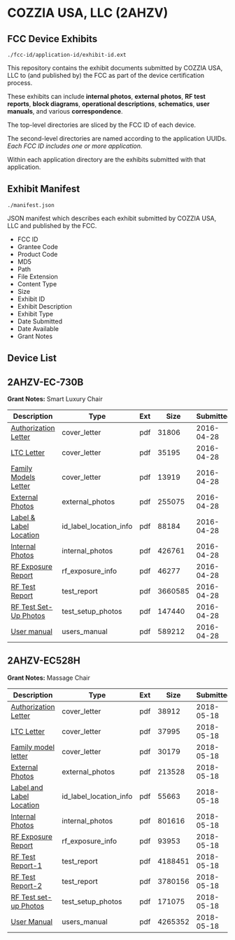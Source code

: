 # COZZIA USA, LLC (2AHZV)
## FCC Device Exhibits

```
./fcc-id/application-id/exhibit-id.ext
```

This repository contains the exhibit documents submitted by COZZIA USA, LLC to (and published by) the FCC as part of the device certification process.

These exhibits can include **internal photos**, **external photos**, **RF test reports**, **block diagrams**, **operational descriptions**, **schematics**, **user manuals**, and various **correspondence**.

The top-level directories are sliced by the FCC ID of each device.

The second-level directories are named according to the application UUIDs. *Each FCC ID includes one or more application.*

Within each application directory are the exhibits submitted with that application. 

## Exhibit Manifest

```
./manifest.json
```

JSON manifest which describes each exhibit submitted by COZZIA USA, LLC and published by the FCC.

- FCC ID
- Grantee Code
- Product Code
- MD5
- Path
- File Extension
- Content Type
- Size
- Exhibit ID
- Exhibit Description
- Exhibit Type
- Date Submitted
- Date Available
- Grant Notes

## Device List
## 2AHZV-EC-730B
**Grant Notes:** Smart Luxury Chair

| Description | Type | Ext | Size | Submitted | Available |
| ----------- | ---- | --- | ---- | --------- | --------- |
| [Authorization Letter](2AHZV-EC-730B/5162655bacca8199f9f91fc8da6ec9a2/2974033.pdf) | cover_letter | pdf | 31806 | 2016-04-28 | 2016-04-28 |
| [LTC Letter](2AHZV-EC-730B/5162655bacca8199f9f91fc8da6ec9a2/2974034.pdf) | cover_letter | pdf | 35195 | 2016-04-28 | 2016-04-28 |
| [Family Models Letter](2AHZV-EC-730B/5162655bacca8199f9f91fc8da6ec9a2/2974035.pdf) | cover_letter | pdf | 13919 | 2016-04-28 | 2016-04-28 |
| [External Photos](2AHZV-EC-730B/5162655bacca8199f9f91fc8da6ec9a2/2974036.pdf) | external_photos | pdf | 255075 | 2016-04-28 | 2016-04-28 |
| [Label & Label Location](2AHZV-EC-730B/5162655bacca8199f9f91fc8da6ec9a2/2974037.pdf) | id_label_location_info | pdf | 88184 | 2016-04-28 | 2016-04-28 |
| [Internal Photos](2AHZV-EC-730B/5162655bacca8199f9f91fc8da6ec9a2/2974038.pdf) | internal_photos | pdf | 426761 | 2016-04-28 | 2016-04-28 |
| [RF Exposure Report](2AHZV-EC-730B/5162655bacca8199f9f91fc8da6ec9a2/2974040.pdf) | rf_exposure_info | pdf | 46277 | 2016-04-28 | 2016-04-28 |
| [RF Test Report](2AHZV-EC-730B/5162655bacca8199f9f91fc8da6ec9a2/2974042.pdf) | test_report | pdf | 3660585 | 2016-04-28 | 2016-04-28 |
| [RF Test Set-Up Photos](2AHZV-EC-730B/5162655bacca8199f9f91fc8da6ec9a2/2974043.pdf) | test_setup_photos | pdf | 147440 | 2016-04-28 | 2016-04-28 |
| [User manual](2AHZV-EC-730B/5162655bacca8199f9f91fc8da6ec9a2/2974044.pdf) | users_manual | pdf | 589212 | 2016-04-28 | 2016-04-28 |
## 2AHZV-EC528H
**Grant Notes:** Massage Chair

| Description | Type | Ext | Size | Submitted | Available |
| ----------- | ---- | --- | ---- | --------- | --------- |
| [Authorization Letter](2AHZV-EC528H/6c38c954ecd5be98174069336f941e16/3856031.pdf) | cover_letter | pdf | 38912 | 2018-05-18 | 2018-05-18 |
| [LTC Letter](2AHZV-EC528H/6c38c954ecd5be98174069336f941e16/3856032.pdf) | cover_letter | pdf | 37995 | 2018-05-18 | 2018-05-18 |
| [Family model letter](2AHZV-EC528H/6c38c954ecd5be98174069336f941e16/3856033.pdf) | cover_letter | pdf | 30179 | 2018-05-18 | 2018-05-18 |
| [External Photos](2AHZV-EC528H/6c38c954ecd5be98174069336f941e16/3856034.pdf) | external_photos | pdf | 213528 | 2018-05-18 | 2018-05-18 |
| [Label and Label Location](2AHZV-EC528H/6c38c954ecd5be98174069336f941e16/3856035.pdf) | id_label_location_info | pdf | 55663 | 2018-05-18 | 2018-05-18 |
| [Internal Photos](2AHZV-EC528H/6c38c954ecd5be98174069336f941e16/3856036.pdf) | internal_photos | pdf | 801616 | 2018-05-18 | 2018-05-18 |
| [RF Exposure Report](2AHZV-EC528H/6c38c954ecd5be98174069336f941e16/3856038.pdf) | rf_exposure_info | pdf | 93953 | 2018-05-18 | 2018-05-18 |
| [RF Test Report-1](2AHZV-EC528H/6c38c954ecd5be98174069336f941e16/3856040.pdf) | test_report | pdf | 4188451 | 2018-05-18 | 2018-05-18 |
| [RF Test Report-2](2AHZV-EC528H/6c38c954ecd5be98174069336f941e16/3856045.pdf) | test_report | pdf | 3780156 | 2018-05-18 | 2018-05-18 |
| [RF Test set-up Photos](2AHZV-EC528H/6c38c954ecd5be98174069336f941e16/3856041.pdf) | test_setup_photos | pdf | 171075 | 2018-05-18 | 2018-05-18 |
| [User Manual](2AHZV-EC528H/6c38c954ecd5be98174069336f941e16/3856042.pdf) | users_manual | pdf | 4265352 | 2018-05-18 | 2018-05-18 |
